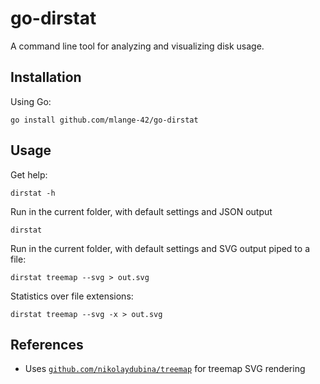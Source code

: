 # go-dirstat

A command line tool for analyzing and visualizing disk usage.

## Installation

Using Go:

```shell
go install github.com/mlange-42/go-dirstat
```

## Usage

Get help:

```shell
dirstat -h
```

Run in the current folder, with default settings and JSON output

```shell
dirstat
```

Run in the current folder, with default settings and SVG output piped to a file:

```shell
dirstat treemap --svg > out.svg
```

Statistics over file extensions:

```shell
dirstat treemap --svg -x > out.svg
```

## References

* Uses [`github.com/nikolaydubina/treemap`](https://github.com/nikolaydubina/treemap) for treemap SVG rendering
